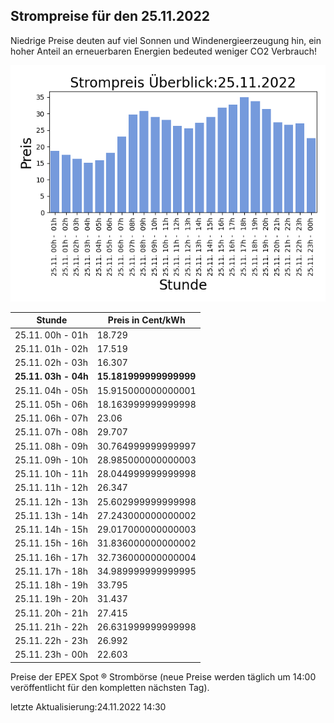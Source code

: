 
## Strompreise für den 25.11.2022

Niedrige Preise deuten auf viel Sonnen und Windenergieerzeugung hin, ein hoher Anteil an erneuerbaren Energien bedeuted weniger CO2 Verbrauch!

![Strompreis übersicht](imgs/strompreis_uebersicht.png)

| Stunde | Preis in Cent/kWh |
|---|---|
| 25.11. 00h -  01h | 18.729 | 
| 25.11. 01h -  02h | 17.519 | 
| 25.11. 02h -  03h | 16.307 | 
| **25.11. 03h -  04h** | **15.181999999999999** | 
| 25.11. 04h -  05h | 15.915000000000001 | 
| 25.11. 05h -  06h | 18.163999999999998 | 
| 25.11. 06h -  07h | 23.06 | 
| 25.11. 07h -  08h | 29.707 | 
| 25.11. 08h -  09h | 30.764999999999997 | 
| 25.11. 09h -  10h | 28.985000000000003 | 
| 25.11. 10h -  11h | 28.044999999999998 | 
| 25.11. 11h -  12h | 26.347 | 
| 25.11. 12h -  13h | 25.602999999999998 | 
| 25.11. 13h -  14h | 27.243000000000002 | 
| 25.11. 14h -  15h | 29.017000000000003 | 
| 25.11. 15h -  16h | 31.836000000000002 | 
| 25.11. 16h -  17h | 32.736000000000004 | 
| 25.11. 17h -  18h | 34.989999999999995 | 
| 25.11. 18h -  19h | 33.795 | 
| 25.11. 19h -  20h | 31.437 | 
| 25.11. 20h -  21h | 27.415 | 
| 25.11. 21h -  22h | 26.631999999999998 | 
| 25.11. 22h -  23h | 26.992 | 
| 25.11. 23h -  00h | 22.603 | 

Preise der EPEX Spot ® Strombörse (neue Preise werden täglich um 14:00 veröffentlicht für den kompletten nächsten Tag).

letzte Aktualisierung:24.11.2022 14:30